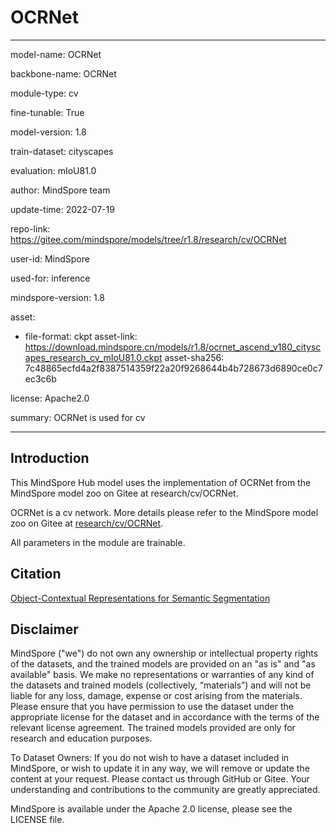# OCRNet

---

model-name: OCRNet

backbone-name: OCRNet

module-type: cv

fine-tunable: True

model-version: 1.8

train-dataset: cityscapes

evaluation: mIoU81.0

author: MindSpore team

update-time: 2022-07-19

repo-link: <https://gitee.com/mindspore/models/tree/r1.8/research/cv/OCRNet>

user-id: MindSpore

used-for: inference

mindspore-version: 1.8

asset:

-
    file-format: ckpt
    asset-link: <https://download.mindspore.cn/models/r1.8/ocrnet_ascend_v180_cityscapes_research_cv_mIoU81.0.ckpt>
    asset-sha256: 7c48865ecfd4a2f8387514359f22a20f9268644b4b728673d6890ce0c7ec3c6b

license: Apache2.0

summary: OCRNet is used for cv

---

## Introduction

This MindSpore Hub model uses the implementation of OCRNet from the MindSpore model zoo on Gitee at research/cv/OCRNet.

OCRNet is a cv network. More details please refer to the MindSpore model zoo on Gitee at [research/cv/OCRNet](https://gitee.com/mindspore/models/blob/r1.8/research/cv/OCRNet/README_CN.md).

All parameters in the module are trainable.

## Citation

[Object-Contextual Representations for Semantic Segmentation](https://arxiv.org/pdf/1909.11065)

## Disclaimer

MindSpore ("we") do not own any ownership or intellectual property rights of the datasets, and the trained models are provided on an "as is" and "as available" basis. We make no representations or warranties of any kind of the datasets and trained models (collectively, “materials”) and will not be liable for any loss, damage, expense or cost arising from the materials. Please ensure that you have permission to use the dataset under the appropriate license for the dataset and in accordance with the terms of the relevant license agreement. The trained models provided are only for research and education purposes.

To Dataset Owners: If you do not wish to have a dataset included in MindSpore, or wish to update it in any way, we will remove or update the content at your request. Please contact us through GitHub or Gitee. Your understanding and contributions to the community are greatly appreciated.

MindSpore is available under the Apache 2.0 license, please see the LICENSE file.
